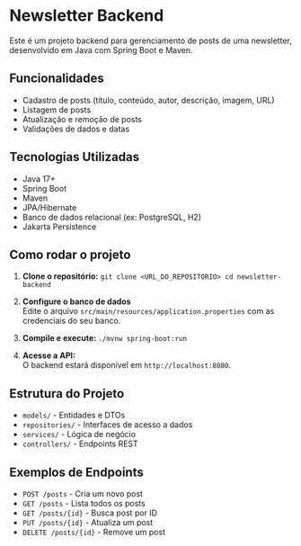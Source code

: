 # Newsletter Backend

Este é um projeto backend para gerenciamento de posts de uma newsletter, desenvolvido em Java com Spring Boot e Maven.

## Funcionalidades

- Cadastro de posts (título, conteúdo, autor, descrição, imagem, URL)
- Listagem de posts
- Atualização e remoção de posts
- Validações de dados e datas

## Tecnologias Utilizadas

- Java 17+
- Spring Boot
- Maven
- JPA/Hibernate
- Banco de dados relacional (ex: PostgreSQL, H2)
- Jakarta Persistence

## Como rodar o projeto

1. **Clone o repositório:**
   `git clone <URL_DO_REPOSITORIO> cd newsletter-backend`
   
2. **Configure o banco de dados**  
   Edite o arquivo `src/main/resources/application.properties` com as credenciais do seu banco.

3. **Compile e execute:**
`./mvnw spring-boot:run`

4. **Acesse a API:**  
   O backend estará disponível em `http://localhost:8080`.

## Estrutura do Projeto

- `models/` - Entidades e DTOs
- `repositories/` - Interfaces de acesso a dados
- `services/` - Lógica de negócio
- `controllers/` - Endpoints REST

## Exemplos de Endpoints

- `POST /posts` - Cria um novo post
- `GET /posts` - Lista todos os posts
- `GET /posts/{id}` - Busca post por ID
- `PUT /posts/{id}` - Atualiza um post
- `DELETE /posts/{id}` - Remove um post
